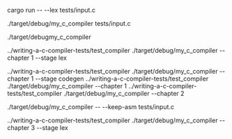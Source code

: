 cargo run -- --lex tests/input.c


./target/debug/my_c_compiler tests/input.c

 ./target/debugmy_c_compiler

 ../writing-a-c-compiler-tests/test_compiler ./target/debug/my_c_compiler --chapter 1 --stage lex
 
 ../writing-a-c-compiler-tests/test_compiler ./target/debug/my_c_compiler --chapter 1 --stage codegen
 ../writing-a-c-compiler-tests/test_compiler ./target/debug/my_c_compiler --chapter 1 
 ../writing-a-c-compiler-tests/test_compiler ./target/debug/my_c_compiler --chapter 2 

 ./target/debug/my_c_compiler -- --keep-asm tests/input.c

 ../writing-a-c-compiler-tests/test_compiler ./target/debug/my_c_compiler --chapter 3 --stage lex
